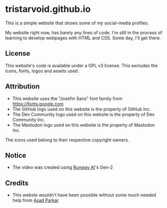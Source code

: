 # tristarvoid.github.io

This is a simple website that shows some of my social-media profiles.

My website right now, has barely any lines of code. I'm still in the process of learning to develop webpages with HTML and CSS. Some day, I'll get there.

## License

This website's code is available under a GPL v3 license. This excludes the icons, fonts, logos and assets used.

## Attribution

- This website uses the "Josefin Sans" font family from https://fonts.google.com
- The GitHub logo used on this website is the property of GitHub Inc.
- The Dev Community logo used on this website is the property of Dev Community Inc.
- The Mastodon logo used on this website is the property of Mastodon Inc.

The icons used belong to their respective copyright owners.

## Notice

- The video was created using [Runway AI](https://runwayml.com/)'s Gen-2

## Credits

- This webste wouldn't have been possible without some much needed help from [Asad Parkar](https://github.com/asadparkar)
